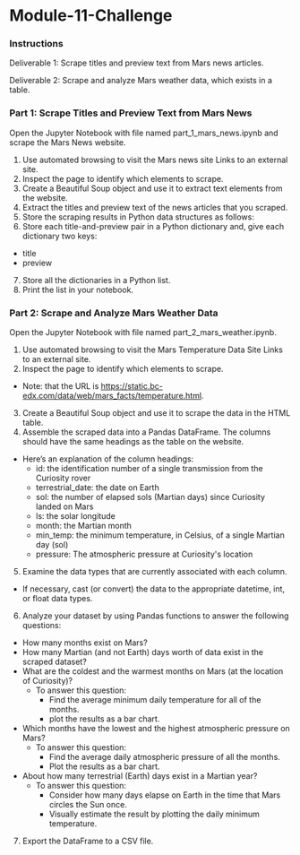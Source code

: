 # Module-11-Challenge

### Instructions

Deliverable 1: Scrape titles and preview text from Mars news articles.

Deliverable 2: Scrape and analyze Mars weather data, which exists in a table.

### Part 1: Scrape Titles and Preview Text from Mars News

Open the Jupyter Notebook with file named part_1_mars_news.ipynb and scrape the Mars News website.
1. Use automated browsing to visit the Mars news site Links to an external site.
2. Inspect the page to identify which elements to scrape.
3. Create a Beautiful Soup object and use it to extract text elements from the website.
4. Extract the titles and preview text of the news articles that you scraped. 
5. Store the scraping results in Python data structures as follows:
6. Store each title-and-preview pair in a Python dictionary and, give each dictionary two keys:
- title
- preview
7. Store all the dictionaries in a Python list.
8. Print the list in your notebook.

### Part 2: Scrape and Analyze Mars Weather Data

Open the Jupyter Notebook with file named part_2_mars_weather.ipynb. 
1. Use automated browsing to visit the Mars Temperature Data Site Links to an external site.
2. Inspect the page to identify which elements to scrape. 
  - Note: that the URL is https://static.bc-edx.com/data/web/mars_facts/temperature.html.
3. Create a Beautiful Soup object and use it to scrape the data in the HTML table.
4. Assemble the scraped data into a Pandas DataFrame. The columns should have the same headings as the table on the website.
- Here’s an explanation of the column headings:
  - id: the identification number of a single transmission from the Curiosity rover
  - terrestrial_date: the date on Earth
  - sol: the number of elapsed sols (Martian days) since Curiosity landed on Mars
  - ls: the solar longitude
  - month: the Martian month
  - min_temp: the minimum temperature, in Celsius, of a single Martian day (sol)
  - pressure: The atmospheric pressure at Curiosity's location
5. Examine the data types that are currently associated with each column.
- If necessary, cast (or convert) the data to the appropriate datetime, int, or float data types.

6. Analyze your dataset by using Pandas functions to answer the following questions:
- How many months exist on Mars?
- How many Martian (and not Earth) days worth of data exist in the scraped dataset?
- What are the coldest and the warmest months on Mars (at the location of Curiosity)?
  - To answer this question:
    - Find the average minimum daily temperature for all of the months.
    - plot the results as a bar chart.
- Which months have the lowest and the highest atmospheric pressure on Mars?
  - To answer this question:
    - Find the average daily atmospheric pressure of all the months.
    - Plot the results as a bar chart.
- About how many terrestrial (Earth) days exist in a Martian year?
  - To answer this question:
    - Consider how many days elapse on Earth in the time that Mars circles the Sun once.
    - Visually estimate the result by plotting the daily minimum temperature.
7. Export the DataFrame to a CSV file.

